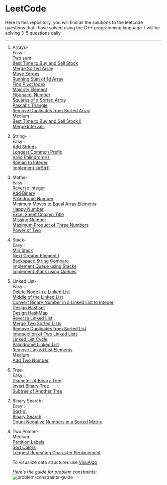 # LeetCode
Here In this repository, you will find all the solutions to the leetcode questions that I have solved using the C++ programming language. I will be solving 3-5 questions daily.

---

1. Arrays-
      <br/>
      Easy :
      <br/>
      [Two sum](https://github.com/Idiot-Coder/LeetCode-/blob/main/Two%20Sum.cpp) <br/>
      [Best Time to Buy and Sell Stock](https://github.com/Idiot-Coder/LeetCode-/blob/main/Best%20Time%20to%20Buy%20and%20Sell%20Stock.cpp) <br/>
      [Merge Sorted Array](https://github.com/Idiot-Coder/LeetCode-/blob/main/Merge%20Sorted%20Array.cpp) <br/>
      [Move Zeroes](https://github.com/Idiot-Coder/LeetCode-/blob/main/Move%20Zeroes.cpp) <br/>
      [Running Sum of 1d Array](https://github.com/Idiot-Coder/LeetCode/blob/main/Running%20Sum%20of%201d%20Array.cpp) <br/>
      [Find Pivot Index](https://github.com/Idiot-Coder/LeetCode/blob/main/Find%20Pivot%20Index.cpp) <br/>
      [Majority Element](https://github.com/Idiot-Coder/LeetCode/blob/main/Majority%20Element.cpp) <br/>
      [Fibonacci Number](https://github.com/Idiot-Coder/LeetCode/blob/main/Fibonacci%20Number.CPP) <br/>
      [Squares of a Sorted Array](https://github.com/Idiot-Coder/LeetCode/blob/main/Squares%20of%20a%20Sorted%20Array.cpp) <br/>
      [Pascal's Triangle](https://github.com/Idiot-Coder/LeetCode/blob/main/Pascal's%20Triangle.cpp) <br/>
      [Remove Duplicates from Sorted Array](https://github.com/Idiot-Coder/LeetCode/blob/main/Remove%20Duplicates%20from%20Sorted%20Array.cpp) <br/>
      Medium :
      <br/>
      [Best Time to Buy and Sell Stock II](https://github.com/Idiot-Coder/LeetCode/blob/main/Best%20Time%20to%20Buy%20and%20Sell%20Stock%20II.cpp) <br/>
      [Merge Intervals](https://github.com/Idiot-Coder/LeetCode/blob/main/Merge%20Intervals.cpp) <br/>
      
2. String-
      <br/>
      Easy :
      <br/>
      [Add Strings](https://github.com/Idiot-Coder/LeetCode/blob/main/Add%20Strings.cpp) <br/>
      [Longest Common Prefix](https://github.com/Idiot-Coder/LeetCode/blob/main/Longest%20Common%20Prefix.cpp) <br/>
      [Valid Palindrome II](https://github.com/Idiot-Coder/LeetCode/blob/main/Valid%20Palindrome%20II.cpp) <br/>
      [Roman to Integer](https://github.com/Idiot-Coder/LeetCode/blob/main/Roman%20to%20Integer.cpp) <br/>
      [Implement strStr()](https://github.com/Idiot-Coder/LeetCode/blob/main/Implement%20strStr().cpp) <br/>
      
3. Maths-
      <br/>
      Easy :
      <br/> 
      [Reverse Integer](https://github.com/Idiot-Coder/LeetCode/blob/main/Reverse%20Integer.cpp) <br/>
      [Add Binary](https://github.com/Idiot-Coder/LeetCode/blob/main/Add%20Binary.cpp) <br/>
      [Palindrome Number](https://github.com/Idiot-Coder/LeetCode/blob/main/Palindrome%20Number.cpp) <br/>
      [Minimum Moves to Equal Array Elements](https://github.com/Idiot-Coder/LeetCode/blob/main/Minimum%20Moves%20to%20Equal%20Array%20Elements.cpp) <br/>
      [Happy Number](https://github.com/Idiot-Coder/LeetCode/blob/main/Happy%20Number.cpp) <br/>
      [Excel Sheet Column Title](https://github.com/Idiot-Coder/LeetCode/blob/main/Excel%20Sheet%20Column%20Title.cpp) <br/>
      [Missing Number](https://github.com/Idiot-Coder/LeetCode/blob/main/Missing%20Number.cpp) <br/>
      [Maximum Product of Three Numbers](https://github.com/Idiot-Coder/LeetCode/blob/main/Maximum%20Product%20of%20Three%20Numbers.cpp) <br/>
      [Power of Two](https://github.com/Idiot-Coder/LeetCode/blob/main/Power%20of%20Two.cpp) <br/>
      
4. Stack-
      <br/>
      Easy :
      <br/>
      [Min Stack](https://github.com/Idiot-Coder/LeetCode/blob/main/Min%20Stack.cpp) <br/>
      [Next Greater Element I](https://github.com/Idiot-Coder/LeetCode/blob/main/Next%20Greater%20Element%20I.cpp) <br/>
      [Backspace String Compare](https://github.com/Idiot-Coder/LeetCode/blob/main/Backspace%20String%20Compare.cpp) <br/>
      [Implement Queue using Stacks](https://github.com/Idiot-Coder/LeetCode/blob/main/Implement%20Queue%20using%20Stacks.cpp) <br/>
      [Implement Stack using Queues](https://github.com/Idiot-Coder/LeetCode/blob/main/Implement%20Stack%20using%20Queues.cpp) <br/>
      
5. Linked List-
      <br/>
      Easy :
      <br/>
      [Delete Node in a Linked List](https://github.com/Idiot-Coder/LeetCode/blob/main/Delete%20Node%20in%20a%20Linked%20List.cpp) <br/>
      [Middle of the Linked List](https://github.com/Idiot-Coder/LeetCode/blob/main/Middle%20of%20the%20Linked%20List.cpp) <br/>
      [Convert Binary Number in a Linked List to Integer](https://github.com/Idiot-Coder/LeetCode/blob/main/Convert%20Binary%20Number%20in%20a%20Linked%20List%20to%20Integer.cpp) <br/>
      [Design Hashset](https://github.com/Idiot-Coder/LeetCode/blob/main/Design%20Hashset.cpp) <br/>
      [Design HashMap](https://github.com/Idiot-Coder/LeetCode/blob/main/Design%20HashMap.cpp) <br/>
      [Reverse Linked List](https://github.com/Idiot-Coder/LeetCode/blob/main/Reverse%20Linked%20List.cpp) <br/>
      [Merge Two Sorted Lists](https://github.com/Idiot-Coder/LeetCode/blob/main/Merge%20Two%20Sorted%20Lists.cpp) <br/>
      [Remove Duplicates from Sorted List](https://github.com/Idiot-Coder/LeetCode/blob/main/Remove%20Duplicates%20from%20Sorted%20List.cpp) <br/>
      [Intersection of Two Linked Lists](https://github.com/Idiot-Coder/LeetCode/blob/main/Intersection%20of%20Two%20Linked%20Lists.cpp) <br/>
      [Linked List Cycle](https://github.com/Idiot-Coder/LeetCode/blob/main/Linked%20List%20Cycle.cpp) <br/>
      [Palindrome Linked List](https://github.com/Idiot-Coder/LeetCode/blob/main/Palindrome%20Linked%20List.cpp) <br/>
      [Remove Linked List Elements](https://github.com/Idiot-Coder/LeetCode/blob/main/Remove%20Linked%20List%20Elements.cpp) <br/>
      Medium :
      <br/>
      [Add Two Number](https://github.com/Idiot-Coder/LeetCode/blob/main/Add%20Two%20Number.cpp) <br/>
      
6. Tree-
      <br/>
      Easy :
      <br/>
      [Diameter of Binary Tree](https://github.com/Idiot-Coder/LeetCode/blob/main/Diameter%20of%20Binary%20Tree.cpp) <br/>
      [Invert Binary Tree](https://github.com/Idiot-Coder/LeetCode/blob/main/Invert%20Binary%20Tree.cpp) <br/>
      [Subtree of Another Tree](https://github.com/Idiot-Coder/LeetCode/blob/main/Subtree%20of%20Another%20Tree.cpp) <br/>
      
6. Binary Search-
      <br/>
      Easy :     
      [Sqrt(x)](https://github.com/Idiot-Coder/LeetCode/blob/main/Sqrt(x).cpp) <br/>
      [Binary Search](https://github.com/Idiot-Coder/LeetCode/blob/main/Binary%20Search.cpp) <br/>
      [Count Negative Numbers in a Sorted Matrix](https://github.com/Idiot-Coder/LeetCode/blob/main/Count%20Negative%20Numbers%20in%20a%20Sorted%20Matrix.cpp) <br/>
      
7. Two Pointer-
      <br/>
      Medium : 
      <br/>
      [Partition Labels](https://github.com/Idiot-Coder/LeetCode/blob/main/Partition%20Labels.cpp) <br/>
      [Sort Colors](https://github.com/Idiot-Coder/LeetCode/blob/main/Sort%20Colors.cpp) <br/>
      [Longest Repeating Character Replacement](https://github.com/Idiot-Coder/LeetCode/blob/main/Longest%20Repeating%20Character%20Replacement.cpp) <br/>
      
      To visualize data structures use [VisuAlgo](https://www.cs.usfca.edu/~galles/visualization/Algorithms.html)
      
      *Here's the guide for problem constraints:* <br/>
      ![problem-constraints-guide](https://github.com/FazeelUsmani/Amazon-SDE-Test-Series/blob/master/img/problem-constraints.png)
      
